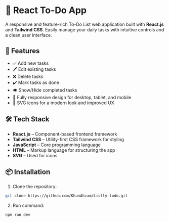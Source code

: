 # 📝 React To-Do App

A responsive and feature-rich To-Do List web application built with **React.js** and **Tailwind CSS**. Easily manage your daily tasks with intuitive controls and a clean user interface.

## 🚀 Features

- ✅ Add new tasks
- 🖊️ Edit existing tasks
- ❌ Delete tasks
- ✔️ Mark tasks as done
- 👁️ Show/Hide completed tasks
- 📱 Fully responsive design for desktop, tablet, and mobile
- 🎨 SVG icons for a modern look and improved UX

## 🛠️ Tech Stack

- **React.js** – Component-based frontend framework
- **Tailwind CSS** – Utility-first CSS framework for styling
- **JavaScript** – Core programming language
- **HTML** – Markup language for structuring the app
- **SVG** – Used for icons


## 📦 Installation

1. Clone the repository:

```bash
git clone https://github.com/KhanAhzam/Listly-todo.git
```

2. Run command:

```bash
npm run dev
```